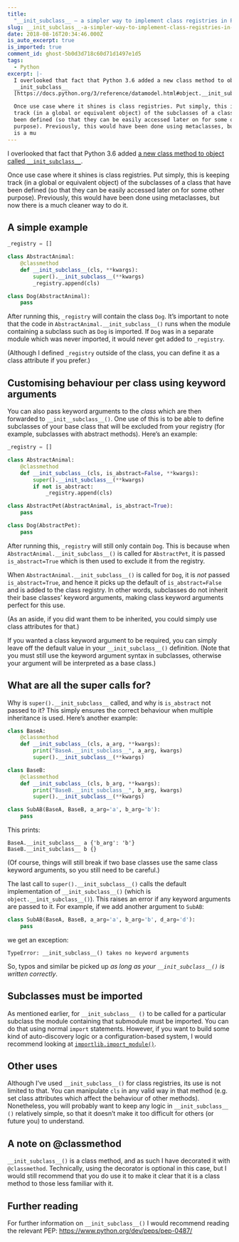 ```yaml
---
title:
  "__init_subclass__ – a simpler way to implement class registries in Python"
slug: __init_subclass__-a-simpler-way-to-implement-class-registries-in-python
date: 2018-08-16T20:34:46.000Z
is_auto_excerpt: true
is_imported: true
comment_id: ghost-5b0d3d718c60d71d1497e1d5
tags:
  - Python
excerpt: |-
  I overlooked that fact that Python 3.6 added a new class method to object called
  __init_subclass__
  [https://docs.python.org/3/reference/datamodel.html#object.__init_subclass__].

  Once use case where it shines is class registries. Put simply, this is keeping
  track (in a global or equivalent object) of the subclasses of a class that have
  been defined (so that they can be easily accessed later on for some other
  purpose). Previously, this would have been done using metaclasses, but now there
  is a mu
---
```


I overlooked that fact that Python 3.6 added
[a new class method to object called `__init_subclass__`](https://docs.python.org/3/reference/datamodel.html#object.__init_subclass__).

Once use case where it shines is class registries. Put simply, this is keeping
track (in a global or equivalent object) of the subclasses of a class that have
been defined (so that they can be easily accessed later on for some other
purpose). Previously, this would have been done using metaclasses, but now there
is a much cleaner way to do it.

## A simple example

```python
_registry = []

class AbstractAnimal:
    @classmethod
    def __init_subclass__(cls, **kwargs):
        super().__init_subclass__(**kwargs)
        _registry.append(cls)

class Dog(AbstractAnimal):
    pass
```

After running this, `_registry` will contain the class `Dog`. It’s important to
note that the code in `AbstractAnimal.__init_subclass__()` runs when the module
containing a subclass such as `Dog` is imported. If `Dog` was in a separate
module which was never imported, it would never get added to `_registry`.

(Although I defined `_registry` outside of the class, you can define it as a
class attribute if you prefer.)

## Customising behaviour per class using keyword arguments

You can also pass keyword arguments to the _class_ which are then forwarded to
`__init__subclass__()`. One use of this is to be able to define subclasses of
your base class that will be excluded from your registry (for example,
subclasses with abstract methods). Here’s an example:

```python
_registry = []

class AbstractAnimal:
    @classmethod
    def __init_subclass__(cls, is_abstract=False, **kwargs):
        super().__init_subclass__(**kwargs)
        if not is_abstract:
            _registry.append(cls)

class AbstractPet(AbstractAnimal, is_abstract=True):
    pass

class Dog(AbstractPet):
    pass
```

After running this, `_registry` will still only contain `Dog`. This is because
when `AbstractAnimal.__init_subclass__()` is called for `AbstractPet`, it is
passed `is_abstract=True` which is then used to exclude it from the registry.

When `AbstractAnimal.__init_subclass__()` is called for `Dog`, it is _not_
passed `is_abstract=True`, and hence it picks up the default of
`is_abstract=False` and is added to the class registry. In other words,
subclasses do not inherit their base classes’ keyword arguments, making class
keyword arguments perfect for this use.

(As an aside, if you did want them to be inherited, you could simply use class
attributes for that.)

If you wanted a class keyword argument to be required, you can simply leave off
the default value in your `__init_subclass__()` definition. (Note that you must
still use the keyword argument syntax in subclasses, otherwise your argument
will be interpreted as a base class.)

## What are all the super calls for?

Why is `super().__init_subclass__` called, and why is `is_abstract` not passed
to it? This simply ensures the correct behaviour when multiple inheritance is
used. Here’s another example:

```python
class BaseA:
    @classmethod
    def __init_subclass__(cls, a_arg, **kwargs):
        print("BaseA.__init_subclass__", a_arg, kwargs)
        super().__init_subclass__(**kwargs)

class BaseB:
    @classmethod
    def __init_subclass__(cls, b_arg, **kwargs):
        print("BaseB.__init_subclass__", b_arg, kwargs)
        super().__init_subclass__(**kwargs)

class SubAB(BaseA, BaseB, a_arg='a', b_arg='b'):
    pass
```

This prints:

```
BaseA.__init_subclass__ a {'b_arg': 'b'}
BaseB.__init_subclass__ b {}
```

(Of course, things will still break if two base classes use the same class
keyword arguments, so you still need to be careful.)

The last call to `super().__init_subclass__()` calls the default implementation
of `__init_subclass__()` (which is `object.__init_subclass__()`). This raises an
error if any keyword arguments are passed to it. For example, if we add another
argument to `SubAB`:

```python
class SubAB(BaseA, BaseB, a_arg='a', b_arg='b', d_arg='d'):
    pass
```

we get an exception:

```
TypeError: __init_subclass__() takes no keyword arguments
```

So, typos and similar be picked up _as long as your `__init_subclass__()` is
written correctly_.

## Subclasses must be imported

As mentioned earlier, for `__init_subclass__ ()` to be called for a particular
subclass the module containing that submodule must be imported. You can do that
using normal `import` statements. However, if you want to build some kind of
auto-discovery logic or a configuration-based system, I would recommend looking
at
[`importlib.import_module()`](https://docs.python.org/3/library/importlib.html#importlib.import_module).

## Other uses

Although I’ve used `__init_subclass__()` for class registries, its use is not
limited to that. You can manipulate `cls` in any valid way in that method (e.g.
set class attributes which affect the behaviour of other methods). Nonetheless,
you will probably want to keep any logic in `__init_subclass__ ()` relatively
simple, so that it doesn’t make it too difficult for others (or future you) to
understand.

## A note on @classmethod

`__init_subclass__()` is a class method, and as such I have decorated it with
`@classmethod`. Technically, using the decorator is optional in this case, but I
would still recommend that you do use it to make it clear that it is a class
method to those less familiar with it.

## Further reading

For further information on `__init_subclass__()` I would recommend reading the
relevant PEP: https://www.python.org/dev/peps/pep-0487/
